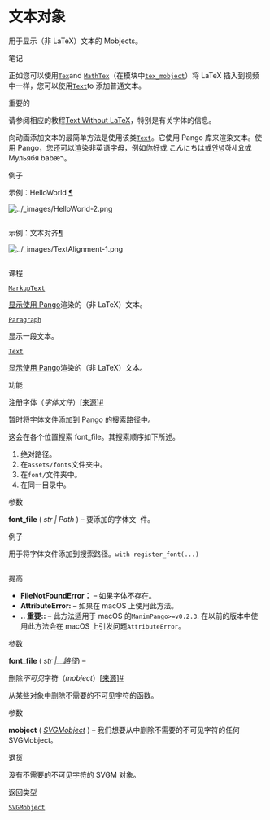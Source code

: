 # 文本对象

用于显示（非 LaTeX）文本的 Mobjects。

笔记

正如您可以使用[`Tex`](manim.mobject.text.tex_mobject.Tex.html#manim.mobject.text.tex_mobject.Tex "manim.mobject.text.tex_mobject.Tex")and [`MathTex`](manim.mobject.text.tex_mobject.MathTex.html#manim.mobject.text.tex_mobject.MathTex "manim.mobject.text.tex_mobject.MathTex")（在模块中[`tex_mobject`](manim.mobject.text.tex_mobject.html#module-manim.mobject.text.tex_mobject "manim.mobject.text.tex_mobject")）将 LaTeX 插入到视频中一样，您可以使用[`Text`](manim.mobject.text.text_mobject.Text.html#manim.mobject.text.text_mobject.Text "manim.mobject.text.text_mobject.Text")to 添加普通文本。

重要的

请参阅相应的教程[Text Without LaTeX](../guides/using_text.html#using-text-objects)，特别是有关字体的信息。

向动画添加文本的最简单方法是使用该类[`Text`](manim.mobject.text.text_mobject.Text.html#manim.mobject.text.text_mobject.Text "manim.mobject.text.text_mobject.Text")。它使用 Pango 库来渲染文本。使用 Pango，您还可以渲染非英语字母，例如你好或 こんにちは或안녕하세요或 Мульябя babæר。

例子

示例：HelloWorld [¶](#helloworld)

![../_images/HelloWorld-2.png](../_images/HelloWorld-2.png)

```py

```


示例：文本对齐[¶](#textalignment)

![../_images/TextAlignment-1.png](../_images/TextAlignment-1.png)

```py

```


课程

[`MarkupText`](manim.mobject.text.text_mobject.MarkupText.html#manim.mobject.text.text_mobject.MarkupText "manim.mobject.text.text_mobject.MarkupText")

[显示使用 Pango](https://pango.gnome.org/)渲染的（非 LaTeX）文本。

[`Paragraph`](manim.mobject.text.text_mobject.Paragraph.html#manim.mobject.text.text_mobject.Paragraph "manim.mobject.text.text_mobject.Paragraph")

显示一段文本。

[`Text`](manim.mobject.text.text_mobject.Text.html#manim.mobject.text.text_mobject.Text "manim.mobject.text.text_mobject.Text")

[显示使用 Pango](https://pango.gnome.org/)渲染的（非 LaTeX）文本。

功能

注册字体（_字体文件_）[\[来源\]](../_modules/manim/mobject/text/text_mobject.html#register_font)[#](#manim.mobject.text.text_mobject.register_font "此定义的固定链接")

暂时将字体文件添加到 Pango 的搜索路径中。

这会在各个位置搜索 font_file。其搜索顺序如下所述。

1.  绝对路径。
2.  在`assets/fonts`文件夹中。
3.  在`font/`文件夹中。
4.  在同一目录中。

参数

**font_file** ( _str_ _|_ _Path_ ) – 要添加的字体文 ​​ 件。

例子

用于将字体文件添加到搜索路径。`with register_font(...)`

```py

```


提高

- **FileNotFoundError：** – 如果字体不存在。
- **AttributeError:** – 如果在 macOS 上使用此方法。
- **.. 重要::** – 此方法适用于 macOS 的`ManimPango>=v0.2.3`. 在以前的版本中使用此方法会在 macOS 上引发问题`AttributeError`。

参数

**font_file** ( _str_ _|\_\_路径_) –

删除*不可见*字符（_mobject_）[\[来源\]](../_modules/manim/mobject/text/text_mobject.html#remove_invisible_chars)[#](#manim.mobject.text.text_mobject.remove_invisible_chars "此定义的固定链接")

从某些对象中删除不需要的不可见字符的函数。

参数

**mobject** ( [_SVGMobject_](manim.mobject.svg.svg_mobject.SVGMobject.html#manim.mobject.svg.svg_mobject.SVGMobject "manim.mobject.svg.svg_mobject.SVGMobject") ) – 我们想要从中删除不需要的不可见字符的任何 SVGMobject。

退货

没有不需要的不可见字符的 SVGM 对象。

返回类型

[`SVGMobject`](manim.mobject.svg.svg_mobject.SVGMobject.html#manim.mobject.svg.svg_mobject.SVGMobject "manim.mobject.svg.svg_mobject.SVGMobject")
